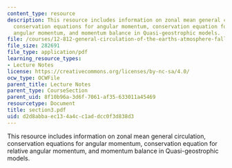 ```yaml
---
content_type: resource
description: This resource includes information on zonal mean general circulation,
  conservation equations for angular momentum, conservation equation for relative
  angular momentum, and momentum balance in Quasi-geostrophic models.
file: /courses/12-812-general-circulation-of-the-earths-atmosphere-fall-2005/d2d8abbaec134a4cc1addcc0f3d838d3_section3.pdf
file_size: 282691
file_type: application/pdf
learning_resource_types:
- Lecture Notes
license: https://creativecommons.org/licenses/by-nc-sa/4.0/
ocw_type: OCWFile
parent_title: Lecture Notes
parent_type: CourseSection
parent_uid: 8f10b96a-3d6f-7061-af35-633011a45469
resourcetype: Document
title: section3.pdf
uid: d2d8abba-ec13-4a4c-c1ad-dcc0f3d838d3
---
```

This resource includes information on zonal mean general circulation, conservation equations for angular momentum, conservation equation for relative angular momentum, and momentum balance in Quasi-geostrophic models.